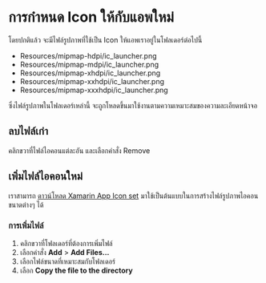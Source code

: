 
# การกำหนด Icon ให้กับแอพใหม่

โดยปกติแล้ว จะมีไฟล์รูปภาพที่ใช้เป็น Icon ให้แอพเราอยู่ในโฟลเดอร์ต่อไปนี้ 

- Resources/mipmap-hdpi/ic_launcher.png
- Resources/mipmap-mdpi/ic_launcher.png
- Resources/mipmap-xhdpi/ic_launcher.png
- Resources/mipmap-xxhdpi/ic_launcher.png
- Resources/mipmap-xxxhdpi/ic_launcher.png

ซึ่งไฟล์รูปภาพในโฟลเดอร์เหล่านี้ จะถูกโหลดขึ้นมาใช้งานตามความเหมาะสมของความละเอียดหน้าจอ

## ลบไฟล์เก่า

คลิกขวาที่ไฟล์ไอคอนแต่ละอัน และเลือกคำสั่ง Remove


## เพิ่มไฟล์ไอคอนใหม่

เราสามารถ [ดาวน์โหลด Xamarin App Icon set](https://github.com/xamarin/monodroid-samples/blob/master/Phoneword/Resources/XamarinAndroidIcons.zip?raw=true) มาใช้เป็นต้นแบบในการสร้างไฟล์รูปภาพไอคอนขนาดต่างๆ ได้ 

### การเพิ่มไฟล์

1. คลิกขวาที่โฟลเดอร์ที่ต้องการเพิ่มไฟล์ 
2. เลือกคำสั่ง **Add** > **Add Files...**
3. เลือกไฟล์ขนาดที่เหมาะสมกับโฟลเดอร์
4. เลือก **Copy the file to the directory**